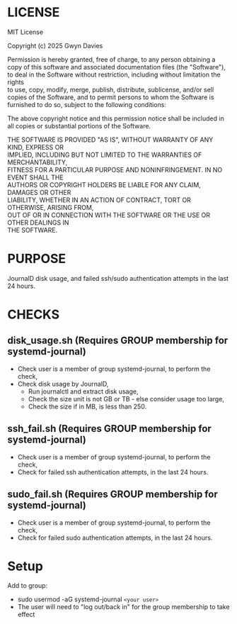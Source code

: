# LICENSE

MIT License

Copyright (c) 2025 Gwyn Davies

Permission is hereby granted, free of charge, to any person obtaining a copy
of this software and associated documentation files (the "Software"), to deal
in the Software without restriction, including without limitation the rights  
to use, copy, modify, merge, publish, distribute, sublicense, and/or sell      
copies of the Software, and to permit persons to whom the Software is          
furnished to do so, subject to the following conditions:                        

The above copyright notice and this permission notice shall be included in    
all copies or substantial portions of the Software.                            

THE SOFTWARE IS PROVIDED "AS IS", WITHOUT WARRANTY OF ANY KIND, EXPRESS OR     
IMPLIED, INCLUDING BUT NOT LIMITED TO THE WARRANTIES OF MERCHANTABILITY,       
FITNESS FOR A PARTICULAR PURPOSE AND NONINFRINGEMENT. IN NO EVENT SHALL THE    
AUTHORS OR COPYRIGHT HOLDERS BE LIABLE FOR ANY CLAIM, DAMAGES OR OTHER         
LIABILITY, WHETHER IN AN ACTION OF CONTRACT, TORT OR OTHERWISE, ARISING FROM,  
OUT OF OR IN CONNECTION WITH THE SOFTWARE OR THE USE OR OTHER DEALINGS IN      
THE SOFTWARE.


# PURPOSE

JournalD disk usage, and failed ssh/sudo authentication attempts in the last 24 hours.


# CHECKS

## disk_usage.sh (Requires GROUP membership for systemd-journal)

* Check user is a member of group systemd-journal, to perform the check,
* Check disk usage by JournalD,
  * Run journalctl and extract disk usage,
  * Check the size unit is not GB or TB - else consider usage too large,
  * Check the size if in MB, is less than 250.


## ssh_fail.sh (Requires GROUP membership for systemd-journal)

* Check user is a member of group systemd-journal, to perform the check,
* Check for failed ssh authentication attempts, in the last 24 hours.


## sudo_fail.sh (Requires GROUP membership for systemd-journal)

* Check user is a member of group systemd-journal, to perform the check,
* Check for failed sudo authentication attempts, in the last 24 hours.

# Setup

Add to group:
* sudo usermod -aG systemd-journal ```<your user>```
* The user will need to "log out/back in" for the group membership to take effect
